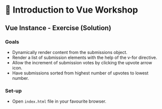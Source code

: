 # 💪 Introduction to Vue Workshop

## Vue Instance - Exercise (Solution)

### Goals

* Dynamically render content from the submissions object.
* Render a list of submission elements with the help of the v-for directive.
* Allow the increment of submission votes by clicking the upvote arrow icon.
* Have submissions sorted from highest number of upvotes to lowest number.

### Set-up

* Open `index.html` file in your favourite browser.

